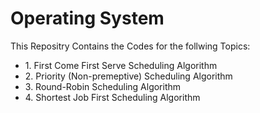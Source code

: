 <h1>Operating System</h1>
This Repositry Contains the Codes for the follwing Topics:
  <ul>
    <li>1. First Come First Serve Scheduling Algorithm</li>
    <li>2. Priority (Non-premeptive) Scheduling Algorithm</li>
    <li>3. Round-Robin Scheduling Algorithm</li>
    <li>4. Shortest Job First Scheduling Algorithm</li>
  </ul>




   
